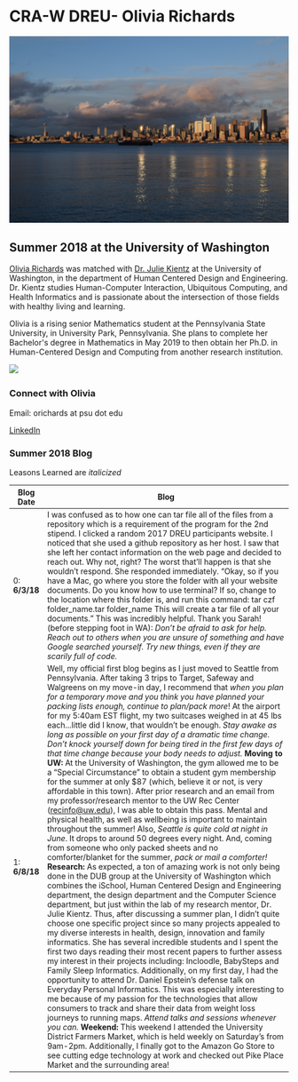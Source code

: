 # CRA-W DREU-  Olivia Richards 
![](IMG_1619.JPG)
## Summer 2018 at the University of Washington

[Olivia Richards](https://livkrichards.wixsite.com/mysite) was matched with [Dr. Julie Kientz](juliekientz.com) at the University of Washington, in the department of Human Centered Design and Engineering. Dr. Kientz studies Human-Computer Interaction, Ubiquitous Computing, and Health Informatics and is passionate about the intersection of those fields with healthy living and learning.

Olivia is a rising senior Mathematics student at the Pennsylvania State University, in University Park, Pennsylvania. She plans to complete her Bachelor's degree in Mathematics in May 2019 to then obtain her Ph.D. in Human-Centered Design and Computing from another research institution. 

![]( DSC_0970.jpg)

### Connect with Olivia
Email: orichards at psu dot edu

[LinkedIn](https://www.linkedin.com/in/richardsolivia/)

### Summer 2018 Blog

Leasons Learned are *italicized*

Blog Date | Blog
-------------------| -------------------- 
0:    **6/3/18**    | I was confused as to how one can tar file all of the files from a repository which is a requirement of the program for the 2nd stipend. I clicked a random 2017 DREU participants website. I noticed that she used a github repository as her host. I saw that she left her contact information on the web page and decided to reach out. Why not, right? The worst that’ll happen is that she wouldn’t respond.  She responded immediately. “Okay, so if you have a Mac, go where you store the folder with all your website documents. Do you know how to use terminal? If so, change to the location where this folder is, and run this command: tar czf folder_name.tar folder_name   This will create a tar file of all your documents.” This was incredibly helpful. Thank you Sarah!  (before stepping foot in WA): *Don’t be afraid to ask for help. Reach out to others when you are unsure of something and have Google searched yourself. Try new things, even if they are scarily full of code.*
1:   **6/8/18**    | Well, my official first blog begins as I just moved to Seattle from Pennsylvania. After taking 3 trips to Target, Safeway and Walgreens on my move-in day, I recommend that *when you plan for a temporary move and you think you have planned your packing lists enough, continue to plan/pack more*! At the airport for my 5:40am EST flight, my two suitcases weighed in at 45 lbs each...little did I know, that wouldn’t be enough.    *Stay awake as long as possible on your first day of a dramatic time change. Don’t knock yourself down for being tired in the first few days of that time change because your body needs to adjust.*  **Moving to UW:** At the University of Washington, the gym allowed me to be a “Special Circumstance” to obtain a student gym membership for the summer at only $87 (which, believe it or not, is very affordable in this town). After prior research and an email from my professor/research mentor to the UW Rec Center (recinfo@uw.edu), I was able to obtain this pass. Mental and physical health, as well as wellbeing is important to maintain throughout the summer! Also, *Seattle is quite cold at night in June*. It drops to around 50 degrees every night. And, coming from someone who only packed sheets and no comforter/blanket for the summer, *pack or mail a comforter!*   **Research:** As expected, a ton of amazing work is not only being done in the DUB group at the University of Washington which combines the iSchool, Human Centered Design and Engineering department, the design department and the Computer Science department, but just within the lab of my research mentor, Dr. Julie Kientz. Thus, after discussing a summer plan, I didn’t quite choose one specific project since so many projects appealed to my diverse interests in health, design, innovation and family informatics. She has several incredible students and I spent the first two days reading their most recent papers to further assess my interest in their projects including: Incloodle, BabySteps and Family Sleep Informatics. Additionally, on my first day, I had the opportunity to attend Dr. Daniel Epstein’s defense talk on Everyday Personal Informatics. This was especially interesting to me because of my passion for the technologies that allow consumers to track and share their data from weight loss journeys to running maps. *Attend talks and sessions whenever you can.*                             **Weekend:** This weekend I attended the University District Farmers Market, which is held weekly on Saturday’s from 9am-2pm. Additionally, I finally got to the Amazon Go Store to see cutting edge technology at work and checked out Pike Place Market and the surrounding area!
